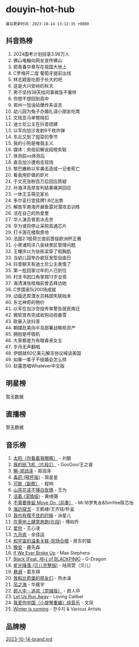 # douyin-hot-hub

`最后更新时间：2023-10-14 13:12:35 +0800`

## 抖音热榜

1. 2024国考计划招录3.96万人
1. 佛山电翰向网友宣传佛山
1. 把青春华章写在祖国大地上
1. C罗梅开二度 葡萄牙提前出线
1. 林志颖是吃胆子长大的吧
1. 这是大兴安岭的秋天
1. 男子坚持38天给同事做饭不重样
1. 你想不想回到高中
1. 郑州一加油站爆炸系谣言
1. 幼儿园为兔子办婚礼请小朋友吃席
1. 文班亚马单臂隔扣
1. 迪士尼公主在抖音团建
1. 以军向加沙发射6千枚炸弹
1. 东北又到了囤菜的季节
1. 我的小狗是唯我主义
1. 媒体：央视前解说段暄失联
1. 体测前vs体测后
1. 直击加沙遭炮击现场
1. 黎巴嫩称以军袭击造成一记者死亡
1. 看我用虾做的虾片
1. 于文亮涨粉百万后回应质疑
1. 孙海洋高举宣判结果痛哭回应
1. 一休王玉萌见家长
1. 多尔衮行宫挂牌1.8亿出售
1. 解放军南海开展鱼雷对潜攻击训练
1. 活在自己的热爱里
1. 华人演员曾若冰去世
1. 华为或将停止采购高通芯片
1. 打卡莲花楼取景地
1. 法国2:1胜荷兰提前晋级欧洲杯正赛
1. 小黑诸鸣评八泉峡景区管理问题
1. 王耀庆以为张栋梁穿了假胸肌
1. 当幼儿园举办疯狂发型自由日
1. 抖音聊天有迪士尼公主表情了
1. 第一批回家过年的人已到位
1. 村支书因口角掌掴13岁女孩
1. 海清演张桂梅前曾去拜访她
1. C罗国家队200场成就
1. 动画还原潜水员韩颋失联始末
1. 东北神奇的物价
1. 以军在加沙空投传单警告居民南迁
1. 微软宣布完成收购动视暴雪
1. 欧豪入驻抖音
1. 朝媒批美向半岛部署战略核资产
1. 拥抱是呼吸机
1. 大家都是为有暗香来女主
1. 岁月无声翻唱
1. 伊朗就60亿美元解冻协议喊话美国
1. 如果一辈子不结婚会怎么样
1. 赵露思唱Whatever中文版

## 明星榜

暂无数据

## 直播榜

暂无数据

## 音乐榜

1. [太阳（你看着我眼睛）](https://sf6-cdn-tos.douyinstatic.com/obj/tos-cn-ve-2774/ogWbyIQnlBFImVbeDocRdCIYtBHlbJXgfZMvgz) - 刘鹏
1. [我的纸飞机（片段2）](https://sf3-cdn-tos.douyinstatic.com/obj/tos-cn-ve-2774/oM2ZrKcg2CD5AeRB2gkeXOFB1IxAGJdZPazYHf) - GooGoo/王之睿
1. [瞬-郑润泽](https://sf3-cdn-tos.douyinstatic.com/obj/tos-cn-ve-2774/oYXHIohzvbNAzBhHgyksWpRM4bfkDsBdBDAynw) - 郑润泽
1. [毒药 (释怀版)](https://sf3-cdn-tos.douyinstatic.com/obj/tos-cn-ve-2774/oYILMEAzspdZBIzy4frJNB8ZHPHWAhiwowd4Ad) - 周星星
1. [可能（副歌）](https://sf3-cdn-tos.douyinstatic.com/obj/tos-cn-ve-2774/cde1731888894259b333569393c2fb51) - 程响
1. [山茶花读不懂白玫瑰](https://sf3-cdn-tos.douyinstatic.com/obj/tos-cn-ve-2774/osfn8B7DktrRHEPJgPCfDbw7QDQEkwC16BxZg9) - 王为
1. [活着 (深情版)](https://sf6-cdn-tos.douyinstatic.com/obj/tos-cn-ve-2774/oY8r2TelECK2BPZbDCj8xZKBQfPbwQyCt1cggn) - 黄绮珊
1. [不需要挽留 Move On（前奏）](https://sf3-cdn-tos.douyinstatic.com/obj/tos-cn-ve-2774/ooCBhgCCkF4nExzQL9WZSUbitfA8IsDkgQIYhe) - Mr.16罗隽永&SimYee陈芯怡
1. [海边探戈](https://sf6-cdn-tos.douyinstatic.com/obj/tos-cn-ve-2774/os9gE0VQCGqt6VQkZDyBBYvfSDY0QFe3vVmubn) - 王鹤棣/王齐铭/朴鲨
1. [我也有撑不住的时候](https://sf3-cdn-tos.douyinstatic.com/obj/tos-cn-ve-2774/okmtBE1dkIBhwxeiBJeDgQnQtICZWIJUI2bjQr) - 派星儿
1. [在草地上肆意奔跑(片段)](https://sf3-cdn-tos.douyinstatic.com/obj/tos-cn-ve-2774/8831d494742f45dabdfa8adb8b817259) - 傅如乔
1. [爱你](https://sf6-cdn-tos.douyinstatic.com/obj/tos-cn-ve-2774/oEfyTFYX4gOL9DMKAJebDCAASw8hYVIXz1nYaf) - 王心凌
1. [九月底](https://sf3-cdn-tos.douyinstatic.com/obj/tos-cn-ve-2774/oMfewG4PDTFhF8iz3OGQ7ABH5i6fCgnMaoCbzZ) - 余佳运
1. [和宇宙的温柔关联-现场合唱](https://sf6-cdn-tos.douyinstatic.com/obj/tos-cn-ve-2774/o0hONGDYQBgk0e5bqDeQOonVmncA6tC2nBwZLT) - 房东的猫
1. [晚安](https://sf6-cdn-tos.douyinstatic.com/obj/tos-cn-ve-2774/a724c5e224464218839820f4e4fd632f) - 鹿先森
1. [If We Ever Broke Up](https://sf6-cdn-tos.douyinstatic.com/obj/tos-cn-ve-2774/o8onj5HDk0ImtBmO0URBfeyCDXQJMYkQ1gb8Zy) - Mae Stephens
1. [Black (Feat. 제니 of BLACKPINK)](https://sf6-cdn-tos.douyinstatic.com/obj/tos-cn-ve-2774/2eb92e2debbe4fe0a552bc099aef7f28) - G-Dragon
1. [星光降落 (贝儿完整版)](https://sf6-cdn-tos.douyinstatic.com/obj/tos-cn-ve-2774/okwB9hAwyAtsFFkFBzAX1hOOfQuIoMNs0W2Mwr) - 陆雨萱（贝儿）
1. [悬溺](https://sf3-cdn-tos.douyinstatic.com/obj/tos-cn-ve-2774/f3b6cc53d2e944beb7094a3ff01b4e03) - 葛东琪
1. [我和比奇堡的朋友们](https://sf6-cdn-tos.douyinstatic.com/obj/tos-cn-ve-2774/f0505db981ea4a6d91453a15924a82aa) - 热水澡
1. [风之海](https://sf3-cdn-tos.douyinstatic.com/obj/tos-cn-ve-2774/oInqZ2gFbCQvB6wZNnZlJpBcfDBQ8t1e1XwYAi) - 华晨宇
1. [颜人中 - 追风（剪辑版）](https://sf6-cdn-tos.douyinstatic.com/obj/tos-cn-ve-2774/9107f711ded6416ab3279a81d71597f7) - 颜人中
1. [Let Us Run Away](https://sf3-cdn-tos.douyinstatic.com/obj/tos-cn-ve-2774/a9a280d910044fb0b9f4f74b0b27e854) - Loving Caliber
1. [我爱你中国（小提琴重编）纯音乐](https://sf6-cdn-tos.douyinstatic.com/obj/tos-cn-ve-2774/362de867442c4051acadb0a43fd60af8) - 文凤
1. [Winter is coming](https://sf6-cdn-tos.douyinstatic.com/obj/tos-cn-ve-2774/0a6c12efb2d84f2ba9a243d4e1eebb4e) - 한수지 & Various Artists

## 品牌榜

[2023-10-14-brand.md](2023-10-14-brand.md)
